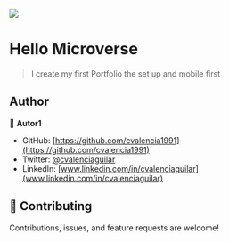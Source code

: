 ![](https://img.shields.io/badge/Microverse-blueviolet)

# Hello Microverse

> I create my first Portfolio the set up and mobile first


## Author

👤 **Autor1**

- GitHub: [https://github.com/cvalencia1991](https://github.com/cvalencia1991)
- Twitter: [@cvalenciaguilar](@cvalenciaguilar)
- LinkedIn: [www.linkedin.com/in/cvalenciaguilar](www.linkedin.com/in/cvalenciaguilar)

## 🤝 Contributing

Contributions, issues, and feature requests are welcome!

